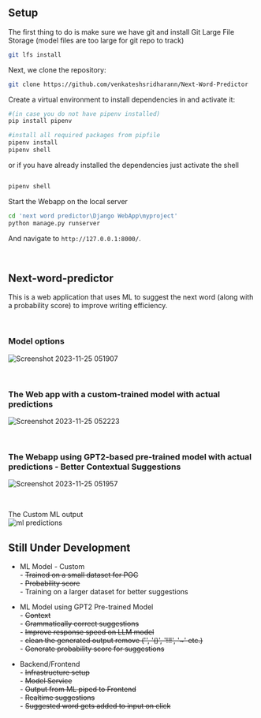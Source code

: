 ## Setup

The first thing to do is make sure we have git and install Git Large File Storage (model files are too large for git repo to track)
```sh
git lfs install
```
Next, we clone the repository:
```sh
git clone https://github.com/venkateshsridharann/Next-Word-Predictor
```
Create a virtual environment to install dependencies in and activate it:
```sh
#(in case you do not have pipenv installed)
pip install pipenv

#install all required packages from pipfile
pipenv install
pipenv shell
```
 

or if you have already installed the dependencies just activate the shell
```sh

pipenv shell
```

Start the Webapp on the local server
```sh
cd 'next word predictor\Django WebApp\myproject'
python manage.py runserver
```
And navigate to `http://127.0.0.1:8000/`.    

<br />

## Next-word-predictor

This is a web application that uses ML to suggest the next word (along with a probability score) to improve writing efficiency.  

<br />

### Model options 
![Screenshot 2023-11-25 051907](https://github.com/venkateshsridharann/Next-Word-Predictor/assets/36308828/812c56e5-7ef3-492d-928d-a88172a3baec)



<br />

### The Web app with a custom-trained model with actual predictions
![Screenshot 2023-11-25 052223](https://github.com/venkateshsridharann/Next-Word-Predictor/assets/36308828/de9ded15-438e-41bd-96f8-cae67dfa3577)



<br />

### The Webapp using GPT2-based pre-trained model with actual predictions - Better Contextual Suggestions
![Screenshot 2023-11-25 051957](https://github.com/venkateshsridharann/Next-Word-Predictor/assets/36308828/cc047f4d-26ed-45bd-835f-9210fdac4513)



<br />

The Custom ML output  
![ml predictions](https://github.com/venkateshsridharann/Next-Word-Predictor/assets/36308828/6947ba0c-237f-40cd-8d3a-82d4b04324d5)

  

    
## Still Under Development 

- ML Model  - Custom  
            -   ~~Trained on a small dataset for POC~~  
            -   ~~Probability score~~  
            -   Training on a larger dataset for better suggestions    

  
- ML Model using GPT2 Pre-trained Model  
            -   ~~Context~~  
            -   ~~Grammatically correct suggestions~~     
            -   ~~Improve response speed on LLM model~~  
            -   ~~clean the generated output remove ('\', '()', '!!!', '~' etc.)~~   
            -   ~~Generate probability score for suggestions~~    
            
            

- Backend/Frontend  
            -  ~~Infrastructure setup~~  
            -  ~~Model Service~~  
            -  ~~Output from ML piped to Frontend~~   
            -  ~~Realtime suggestions~~  
            -  ~~Suggested word gets added to input on click~~     
            

                    

